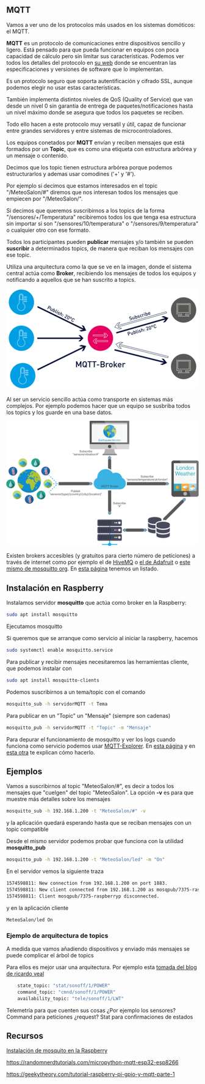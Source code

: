 ## MQTT

Vamos a ver uno de los protocolos más usados en los sistemas domóticos: el MQTT.

**MQTT** es un protocolo de comunicaciones entre dispositivos sencillo y ligero. Está pensado para que pueda funcionar en equipos con poca capacidad de cálculo pero sin limitar sus características. Podemos ver todos los detalles del protocolo en [su web](https://mqtt.org/) donde se encuentran las especificaciones y versiones de software que lo implementan.

Es un protocolo seguro que soporta autentificación y cifrado SSL, aunque podemos elegir no usar estas características.

También implementa distintos niveles de QoS (Quality of Service) que van desde un nivel 0 sin garantía de entrega de paquetes/notificaciones hasta un nivel máximo donde se asegura que todos los paquetes se reciben.

Todo ello hacen a este protocolo muy versatil y útil, capaz de funcionar entre grandes servidores y entre sistemas de microcontroladores.

Los equipos conetados por **MQTT** envían y reciben mensajes que está formados por un **Topic**, que es como una etiqueta con estructura arbórea y un mensaje o contenido.

Decimos que los topic tienen estructura arbórea porque podemos estructurarlos y ademas usar comodines ('+' y '#'). 

Por ejemplo si decimos que estamos interesados en el topic "/MeteoSalon/#" diremos que nos interesan todos los mensajes que empiecen por "/MeteoSalon/". 

Si decimos que queremos suscribirnos a los topics de la forma "/sensores/+/Temperatura" recibiremos todos los que tenga esa estructura sin importar si son "/sensores/10/temperatura" o "/sensores/9/temperatura" o cualquier otro con ese formato.

Todos los participantes pueden **publicar** mensajes y/o también se pueden **suscribir** a determinados topics, de manera que reciban los mensajes con ese topic.

Utiliza una arquitectura como la que se ve en la imagen, donde el sistema central actúa como **Broker**, recibiendo los mensajes de todos los equipos y notificando a aquellos que se han suscrito a topics.

![Arqutectura MQTT](./images/mqtt-architecture.png)

Al ser un servicio sencillo actúa como transporte en sistemas más complejos. Por ejemplo podemos hacer que un equipo se susbriba todos los topics y los guarde en una base datos. 

![Arquitectura MQTT](./images/MQTT_arquitectura.png)

Existen brokers accesibles (y gratuitos para cierto número de peticiones) a través de internet como por ejemplo el de [HiveMQ](https://www.hivemq.com/public-mqtt-broker/) o [el de Adafruit](https://io.adafruit.com/) o [este mismo de mosquitto org](https://test.mosquitto.org/). En [esta página](https://diyprojects.io/8-online-mqtt-brokers-iot-connected-objects-cloud/#.XwoEW9_ni-g) tenemos un listado.

## Instalación en Raspberry

Instalamos servidor **mosquitto** que actúa como broker en la Raspberry:

```sh
sudo apt install mosquitto
```

Ejecutamos mosquitto 


Si queremos que se arranque como servicio al iniciar la raspberry, hacemos

```sh
sudo systemctl enable mosquitto.service
```

Para publicar y recibir mensajes necesitaremos las herramientas cliente, que podemos instalar con

```sh
sudo apt install mosquitto-clients
```

Podemos suscribirnos a un tema/topic con el comando 

```sh
mosquitto_sub -h servidorMQTT -t Tema
``` 

Para publicar en un "Topic" un "Mensaje" (siempre son cadenas)

```sh
mosquitto_pub -h servidorMQTT -t "Topic" -m "Mensaje"
```

Para depurar el funcionamiento de mosquitto y ver los logs cuando funciona como servicio podemos usar [MQTT-Explorer](https://github.com/thomasnordquist/MQTT-Explorer). En [esta página](https://community.home-assistant.io/t/how-to-debug-mosquitto-mqtt/107709/20) y en [esta otra](http://www.steves-internet-guide.com/mosquitto-logging/) te explican cómo hacerlo.




## Ejemplos

Vamos a suscribirnos al topic "MeteoSalon/#", es decir a todos los mensajes que "cuelgen" del topic "MeteoSalon".
La opción **-v** es para que muestre más detalles sobre los mensajes

```sh
mosquitto_sub -h 192.168.1.200 -t "MeteoSalon/#" -v

```

y la aplicación quedará esperando hasta que se reciban mensajes con un topic compatible

Desde el mismo servidor podemos probar que funciona con la utilidad **mosquitto_pub**

```sh
mosquitto_pub -h 192.168.1.200 -t "MeteoSalon/led" -m "On"
```

En el servidor vemos la siguiente traza

```sh
1574598811: New connection from 192.168.1.200 on port 1883.
1574598811: New client connected from 192.168.1.200 as mosqpub/7375-raspberryp (c1, k60).
1574598811: Client mosqpub/7375-raspberryp disconnected.
```

y en la aplicación cliente

```sh
MeteoSalon/led On
```

### Ejemplo de arquitectura de topics

A medida que vamos añadiendo dispositivos y enviado más mensajes se puede complicar el árbol de topics

Para ellos es mejor usar una arquitectura. Por ejemplo esta [tomada del blog de ricardo veal](https://ricveal.com/blog/sonoff-mqtt/)

```sh
    state_topic: "stat/sonoff/1/POWER"
    command_topic: "cmnd/sonoff/1/POWER"
    availability_topic: "tele/sonoff/1/LWT"
```


Telemetría para que cuenten sus cosas ¿Por ejemplo los sensores?
Command para peticiones ¿request?
Stat para confirmaciones de estados




## Recursos

[Instalación de mosquito en la Raspberry](https://randomnerdtutorials.com/how-to-install-mosquitto-broker-on-raspberry-pi/)

https://randomnerdtutorials.com/micropython-mqtt-esp32-esp8266

https://geekytheory.com/tutorial-raspberry-pi-gpio-y-mqtt-parte-1

